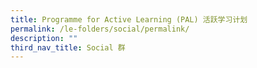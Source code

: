 ```yaml
---
title: Programme for Active Learning (PAL) 活跃学习计划
permalink: /le-folders/social/permalink/
description: ""
third_nav_title: Social 群
---
```

